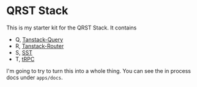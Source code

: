 # QRST Stack

This is my starter kit for the QRST Stack. It contains

- Q, [Tanstack-Query](https://tanstack.com/query/latest)
- R, [Tanstack-Router](https://tanstack.com/router)
- S, [SST](https://sst.dev/)
- T, [tRPC](https://trpc.io/)

I'm going to try to turn this into a whole thing. You can see the in process docs under `apps/docs`.

